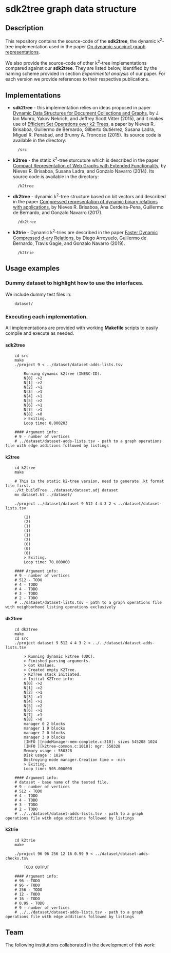# sdk2tree graph data structure

## Description

This repository contains the source-code of the **sdk2tree**, the dynamic k<sup>2</sup>-tree implementation used in the paper [On dynamic succinct graph representations](https://arxiv.org/).

We also provide the source-code of other k<sup>2</sup>-tree implementations compared against our **sdk2tree**.
They are listed below, identified by the naming scheme provided in section *Experimental analysis* of our paper.
For each version we provide references to their respective publications.

## Implementations

* **sdk2tree** - this implementation relies on ideas proposed in paper [Dynamic Data Structures for Document Collections and Graphs](https://doi.org/10.1145/2745754.2745778),
by J. Ian Munro, Yakov Nekrich, and Jeffrey Scott Vitter (2015), and it makes use of [Efficient Set Operations over k2-Trees](https://doi.org/10.1109/DCC.2015.9),
a paper by Nieves R. Brisaboa, Guillermo de Bernardo, Gilberto Gutiérrez, Susana Ladra, Miguel R. Penabad, and Brunny A. Troncoso (2015).
Its source code is available in the directory:

        /src


* **k2tree** - the static k<sup>2</sup>-tree sturcuture which is described in the paper [Compact Representation of Web Graphs with Extended Functionality](https://doi.org/10.1016/j.is.2013.08.003),
by Nieves R. Brisaboa, Susana Ladra, and Gonzalo Navarro (2014).
Its source code is available in the directory:

        /k2tree

* **dk2tree** - dynamic k<sup>2</sup>-tree structure based on bit vectors and described in the paper [Compressed representation of dynamic binary relations with applications](https://doi.org/10.1016/j.is.2017.05.003),
by Nieves R. Brisaboa, Ana Cerdeira-Pena, Guillermo de Bernardo, and Gonzalo Navarro (2017).

        /dk2tree

* **k2trie** - Dynamic k<sup>2</sup>-tries are described in the paper [Faster Dynamic Compressed d-ary Relations](https://doi.org/10.1007/978-3-030-32686-9_30),
by Diego Arroyuelo, Guillermo de Bernardo, Travis Gagie, and Gonzalo Navarro (2019).

        /k2trie


## Usage examples

### Dummy dataset to highlight how to use the interfaces.

We include dummy test files in:

        dataset/

### Executing each implementation.

All implementations are provided with working **Makefile** scripts to easily compile and execute as needed.

#### **sdk2tree**

        cd src
        make
        ./project 9 < ../dataset/dataset-adds-lists.tsv

            Running dynamic k2tree (INESC-ID). 
            N[0] ->2
            N[1] ->2
            N[2] ->1
            N[3] ->1
            N[4] ->1
            N[5] ->2
            N[6] ->1
            N[7] ->1
            N[8] ->0
            > Exiting.
            Loop time: 0.000203

        #### Argument info:
        # 9 - number of vertices
        # ../dataset/dataset-adds-lists.tsv - path to a graph operations file with edge additions followed by listings

#### **k2tree**

        cd k2tree
        make

        # This is the static k2-tree version, need to generate .kt format file first.
        ./kt_buildTree ../dataset/dataset.adj dataset
        mv dataset.kt ../dataset/

        ./project ../dataset/dataset 9 512 4 4 3 2 < ../dataset/dataset-lists.tsv

            (2)	
            (2)	
            (1)	
            (1)	
            (1)	
            (2)	
            (0)	
            (0)	
            (0)	
            > Exiting.
            Loop time: 70.000000

        #### Argument info:
        # 9 - number of vertices
        # 512 - TODO
        # 4 - TODO
        # 4 - TODO
        # 3 - TODO
        # 2 - TODO
        # ../dataset/dataset-lists.tsv - path to a graph operations file with neighborhood listing operations exclusively


#### **dk2tree**

        cd dk2tree
        make
        cd src
        ./project dataset 9 512 4 4 3 2 < ../../dataset/dataset-adds-lists.tsv

            > Running dynamic k2tree (UDC). 
            > Finished parsing arguments. 
            > Got kValues.
            > Created empty K2Tree.
            > K2Tree stack initiated.
            > Initial K2Tree info:
            N[0] ->2
            N[1] ->2
            N[2] ->1
            N[3] ->1
            N[4] ->1
            N[5] ->2
            N[6] ->1
            N[7] ->1
            N[8] ->0
            manager 0 2 blocks
            manager 1 0 blocks
            manager 2 0 blocks
            manager 3 0 blocks
            [INFO ][nodeManager-mem-complete.c:310]: sizes 545208 1024
            [INFO ][k2tree-common.c:1018]: mgr: 550328
            Memory usage : 550328
            Disk usage : 1824
            Destroying node manager.Creation time = -nan
            > Exiting.
            Loop time: 505.000000

        #### Argument info:
        # dataset - base name of the tested file.
        # 9 - number of vertices
        # 512 - TODO
        # 4 - TODO
        # 4 - TODO
        # 3 - TODO
        # 2 - TODO
        # ../../dataset/dataset-adds-lists.tsv - path to a graph operations file with edge additions followed by listings

#### **k2trie**

        cd k2trie
        make

        ./project 96 96 256 12 16 0.99 9 < ../dataset/dataset-adds-checks.tsv 

            TODO OUTPUT

        #### Argument info:
        # 96 - TODO
        # 96 - TODO
        # 256 - TODO
        # 12 - TODO
        # 16 - TODO
        # 0.99 - TODO
        # 9 - number of vertices
        # ../../dataset/dataset-adds-lists.tsv - path to a graph operations file with edge additions followed by listings


## Team

The following institutions collaborated in the development of this work:

